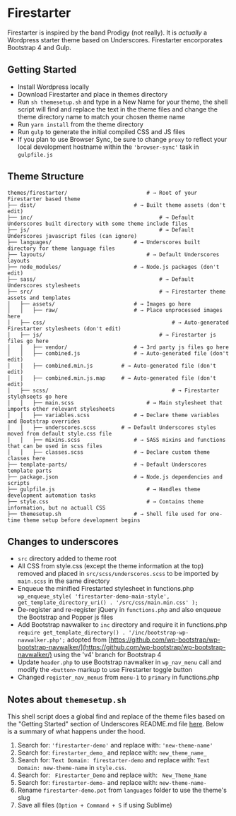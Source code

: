 Firestarter
===

Firestarter is inspired by the band Prodigy (not really). It is _actually_ a Wordpress starter theme based on Underscores. Firestarter encorporates Bootstrap 4 and Gulp.

Getting Started
---------------
* Install Wordpress locally
* Download Firestarter and place in themes directory
* Run `sh themesetup.sh` and type in a New Name for your theme, the shell script will find and replace the text in the theme files and change the theme directory name to match your chosen theme name
* Run `yarn install` from the theme directory
* Run `gulp` to generate the initial compiled CSS and JS files
* If you plan to use Browser Sync, be sure to change `proxy` to reflect your local development hostname within the `'browser-sync'` task in `gulpfile.js`

Theme Structure
---------------
```shell
themes/firestarter/   						# → Root of your Firestarter based theme
├── dist/                 				# → Built theme assets (don't edit)
├── inc/            							# → Default Underscores built directory with some theme include files
├── js/            								# → Default Underscores javascript files (can ignore)
├── languages/            				# → Underscores built directory for theme language files
├── layouts/            					# → Default Underscores layouts
├── node_modules/         				# → Node.js packages (don't edit)
├── sass/            							# → Default Underscores stylesheets
├── src/            							# → Firestarter theme assets and templates
│   ├── assets/           				# → Images go here
│   │   ├── raw/          				# → Place unprocessed images here
│   ├── css/     									# → Auto-generated Firestarter stylesheets (don't edit)
│   ├── js/        								# → Firestarter js files go here
│   │   ├── vendor/       				# → 3rd party js files go here
│   │   ├── combined.js   				# → Auto-generated file (don't edit)
│   │   ├── combined.min.js   		# → Auto-generated file (don't edit)
│   │   ├── combined.min.js.map 	# → Auto-generated file (don't edit)
│   ├── scss/    									# → Firestarter stylehseets go here
│   │   ├── main.scss   					# → Main stylesheet that imports other relevant stylesheets
│   │   ├── variables.scss   			# → Declare theme variables and Bootstrap overrides
│   │   ├── underscores.scss   		# → Default Underscores styles moved from default style.css file
│   │   ├── mixins.scss   				# → SASS mixins and functions that can be used in scss files
│   │   ├── classes.scss   				# → Declare custom theme classes here
├── template-parts/       				# → Default Underscores template parts
├── package.json          				# → Node.js dependencies and scripts
├── gulpfile.js          					# → Handles theme development automation tasks
├── style.css          						# → Contains theme information, but no actuall CSS
├── themesetup.sh          				# → Shell file used for one-time theme setup before development begins
```

Changes to underscores
---------------
* `src` directory added to theme root
* All CSS from style.css (except the theme information at the top) removed and placed in `src/scss/underscores.scss` to be imported by `main.scss` in the same directory
* Enqueue the minified Firestarted stylesheet in functions.php `wp_enqueue_style( 'firestarter-demo-main-style', get_template_directory_uri() . '/src/css/main.min.css' );`
* De-register and re-register jQuery in `functions.php` and also enqueue the Bootstrap and Popper js files
* Add Bootstrap navwalker to `inc` directory and require it in functions.php `require get_template_directory() . '/inc/bootstrap-wp-navwalker.php';` adopted from [https://github.com/wp-bootstrap/wp-bootstrap-navwalker/](https://github.com/wp-bootstrap/wp-bootstrap-navwalker/) using the 'v4' branch for Bootstrap 4
* Update `header.php` to use Bootstrap navwalker in `wp_nav_menu` call and modify the `<button>` markup to use Firestarter toggle button
* Changed `register_nav_menus` from `menu-1` to `primary` in functions.php

Notes about `themesetup.sh`
---------------
This shell script does a global find and replace of the theme files based on the "Getting Started" section of Underscores README.md file [here](https://github.com/automattic/_s). Below is a summary of what happens under the hood.

1. Search for: `'firestarter-demo'` and replace with: `'new-theme-name'`
2. Search for: `firestarter_demo_` and replace with: `new_theme_name_`
3. Search for: `Text Domain: firestarter-demo` and replace with: `Text Domain: new-theme-name` in `style.css`.
4. Search for: <code>&nbsp;Firestarter_Demo</code> and replace with: <code>&nbsp;New_Theme_Name</code>
5. Search for: `firestarter-demo-` and replace with: `new-theme-name-`
6. Rename `firestarter-demo.pot` from `languages` folder to use the theme's slug
7. Save all files (`Option + Command + S` if using Sublime)